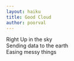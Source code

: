 ```yaml
---
layout: haiku
title: Good Cloud
author: poorval
---
```


Right Up in the sky<br>
Sending data to the earth<br>
Easing messy things<br>
